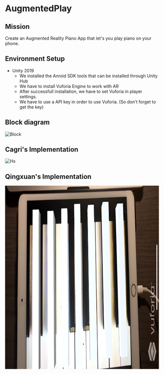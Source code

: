 # AugmentedPlay
## Mission
Create an Augmented Reality Piano App that let's you play piano on your phone.
## Environment Setup
* Unity 2019
  * We installed the Anroid SDK tools that can be installed through Unity Hub
  * We have to install Vuforia Engine to work with AR
  * After successfull installation, we have to set Vuforia in player settings.
  * We have to use a API key in order to use Vuforia. (So don't forget to get the key)
  
  
## Block diagram

![Block](https://user-images.githubusercontent.com/55101879/80834720-43290e80-8bbf-11ea-9a63-de41731cbed5.png)

## Cagri's Implementation

![Hs](https://user-images.githubusercontent.com/55101879/80834784-5fc54680-8bbf-11ea-9a5e-6a78b291bf79.jpg)

## Qingxuan's Implementation

<img src="https://github.com/Cagriyoruk/AugmentedPlay/blob/master/Qingxuan%20Implementation/pics/pianodemo.jpg" height="600" width="1000">
